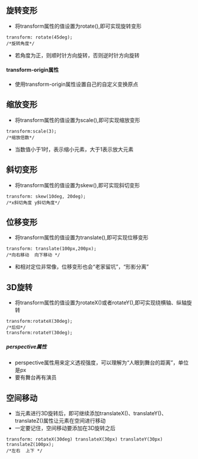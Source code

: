 ## 旋转变形
+ 将transform属性的值设置为rotate(),即可实现旋转变形
```
transform: rotate(45deg);
/*旋转角度*/
```
+ 若角度为正，则顺时针方向旋转，否则逆时针方向旋转

#### transform-origin属性
+ 使用transform-origin属性设置自己的自定义变换原点

## 缩放变形
+ 将transform属性的值设置为scale(),即可实现缩放变形
```
transform:scale(3);
/*缩放倍数*/
```
+ 当数值小于1时，表示缩小元素，大于1表示放大元素

## 斜切变形
+ 将transform属性的值设置为skew(),即可实现斜切变形
```
transform: skew(10deg, 20deg);
/*x斜切角度 y斜切角度*/
```

## 位移变形
+ 将transform属性的值设置为translate(),即可实现位移变形
```
transform: translate(100px,200px);
/*向右移动  向下移动 */
```
+ 和相对定位非常像，位移变形也会“老家留坑”，“形影分离”

## 3D旋转
+ 将transform属性的值设置为rotateX()或者rotateY(),即可实现绕横轴、纵轴旋转
```
transform:rotateX(30deg);
/*后仰*/
transform:rotateY(30deg);

```
##### perspective属性
+ perspective属性用来定义透视强度，可以理解为“人眼到舞台的距离”，单位是px
+ 要有舞台再有演员

## 空间移动
+ 当元素进行3D旋转后，即可继续添加translateX()、translateY()、translateZ()属性让元素在空间进行移动
+ 一定要记住，空间移动要添加在3D旋转之后
```
transform: rotateX(30deg) translateX(30px) translateY(30px) translateZ(100px);
/*左右  上下 */
```
